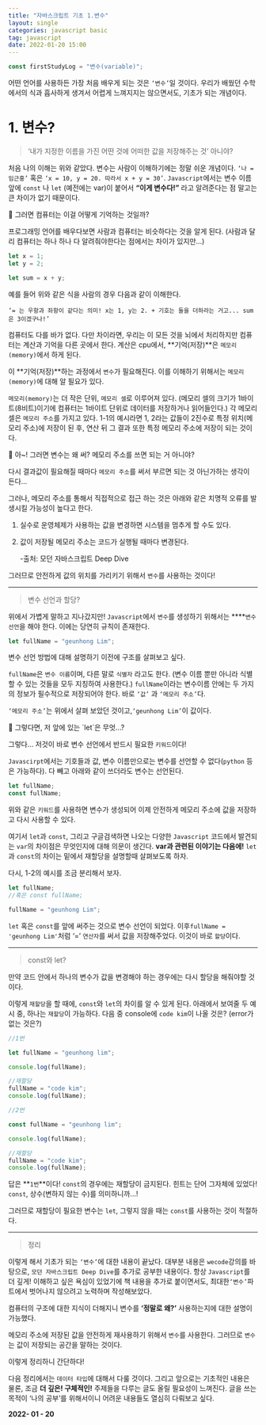 ```yaml
---
title: "자바스크립트 기초 1.변수"
layout: single
categories: javascript basic
tag: javascript
date: 2022-01-20 15:00
---
```


```jsx
const firstStudyLog = "변수(variable)";
```

어떤 언어를 사용하든 가장 처음 배우게 되는 것은 `‘변수’`일 것이다. 우리가 배웠던 수학에서의 식과 흡사하게 생겨서 어렵게 느껴지지는 않으면서도, 기초가 되는 개념이다.

# 1. 변수?

> ‘내가 지정한 이름을 가진 어떤 것에 어떠한 값을 저장해주는 것’ 아니야?

처음 나의 이해는 위와 같았다. 변수는 사람이 이해하기에는 정말 쉬운 개념이다. `‘나 = 임근홍’` 혹은 `‘x = 10, y = 20. 따라서 x + y = 30’`. `Javascript`에서는 변수 이름 앞에 `const` 나 `let` (예전에는 var)이 붙어서 **“이게 변수다!”** 라고 알려준다는 점 말고는 큰 차이가 없기 때문이다.

<aside>
🤔 그러면 컴퓨터는 이걸 어떻게 기억하는 것일까?

</aside>

프로그래밍 언어를 배우다보면 사람과 컴퓨터는 비슷하다는 것을 알게 된다. (사람과 달리 컴퓨터는 하나 하나 다 알려줘야한다는 점에서는 차이가 있지만...)

```jsx
let x = 1;
let y = 2;

let sum = x + y;
```

예를 들어 위와 같은 식을 사람의 경우 다음과 같이 이해한다.

`‘= 는 우항과 좌항이 같다는 의미! x는 1, y는 2. + 기호는 둘을 더하라는 거고... sum은 3이겠구나!’`

컴퓨터도 다를 바가 없다. 다만 차이라면, 우리는 이 모든 것을 뇌에서 처리하지만 컴퓨터는 계산과 기억을 다른 곳에서 한다. 계산은 cpu에서, **기억(저장)**은 `메모리(memory)`에서 하게 된다.

이 **기억(저장)**하는 과정에서 `변수`가 필요해진다. 이를 이해하기 위해서는 `메모리(memory)`에 대해 알 필요가 있다.

`메모리(memory)`는 더 작은 단위, `메모리 셀`로 이루어져 있다. (메모리 셀의 크기가 1바이트(8비트)이기에 컴퓨터는 1바이트 단위로 데이터를 저장하거나 읽어들인다.) 각 메모리 셀은 `메모리 주소`를 가지고 있다. 1-1의 예시라면 1, 2라는 값들이 2진수로 특정 위치(메모리 주소)에 저장이 된 후, 연산 뒤 그 결과 또한 특정 메모리 주소에 저장이 되는 것이다.

<aside>
🤔 아~! 그러면 변수는 왜 써? 메모리 주소를 쓰면 되는 거 아니야?

</aside>

다시 결과값이 필요해질 때마다 `메모리 주소`를 써서 부르면 되는 것 아닌가하는 생각이 든다...

그러나, 메모리 주소를 통해서 직접적으로 접근 하는 것은 아래와 같은 치명적 오류를 발생시킬 가능성이 높다고 한다.

1. 실수로 운영체제가 사용하는 값을 변경하면 시스템을 멈추게 할 수도 있다.
2. 값이 저장될 메모리 주소는 코드가 실행될 때마다 변경된다.

   -출처: 모던 자바스크립트 Deep Dive

그러므로 안전하게 값의 위치를 가리키기 위해서 `변수`를 사용하는 것이다!

---

> 변수 선언과 할당?

위에서 가볍게 말하고 지나갔지만! `Javascript`에서 `변수`를 생성하기 위해서는 \*\*\*\*`변수 선언`을 해야 한다. 이에는 당연히 규칙이 존재한다.

```jsx
let fullName = "geunhong Lim";
```

변수 선언 방법에 대해 설명하기 이전에 구조를 살펴보고 싶다.

`fullName`은 `변수 이름`이며, 다른 말로 `식별자` 라고도 한다. (변수 이름 뿐만 아니라 식별할 수 있는 것들을 모두 지칭하여 사용한다.) `fullName`이라는 변수이름 안에는 두 가지의 정보가 필수적으로 저장되어야 한다. 바로 `‘값’` 과 `‘메모리 주소’`다.

`‘메모리 주소’`는 위에서 살펴 보았던 것이고,`‘geunhong Lim’`이 값이다.

<aside>
🤔 그렇다면, 저 앞에 있는 `let`은 무엇...?

</aside>

그렇다... 저것이 바로 변수 선언에서 반드시 필요한 `키워드`이다!

`Javascirpt`에서는 기호들과 값, 변수 이름만으로는 변수를 선언할 수 없다(`python` 등은 가능하다). 다 빼고 아래와 같이 쓰더라도 변수는 선언된다.

```jsx
let fullName;
const fullName;
```

위와 같은 `키워드`를 사용하면 변수가 생성되어 이제 안전하게 메모리 주소에 값을 저장하고 다시 사용할 수 있다.

여기서 `let`과 `const`, 그리고 구글검색하면 나오는 다양한 `Javascript` 코드에서 발견되는 `var`의 차이점은 무엇인지에 대해 의문이 생긴다. **var과 관련된 이야기는 다음에!** `let`과 `const`의 차이는 밑에서 재할당을 설명할때 살펴보도록 하자.

다시, 1-2의 예시를 조금 분리해서 보자.

```jsx
let fullName;
//혹은 const fullName;

fullName = "geunhong Lim";
```

`let` 혹은 `const`를 앞에 써주는 것으로 변수 선언이 되었다. 이후`fullName = 'geunhong Lim'`처럼 ‘=’ `연산자`를 써서 값을 저장해주었다. 이것이 바로 `할당`이다.

---

> const와 let?

만약 코드 안에서 하나의 변수가 값을 변경해야 하는 경우에는 다시 할당을 해줘야할 것이다.

이렇게 `재할당`을 할 때에, `const`와 `let`의 차이를 알 수 있게 된다. 아래에서 보여줄 두 예시 중, 하나는 `재할당`이 가능하다. 다음 중 console에 `code kim`이 나올 것은? (error가 없는 것은?)

```jsx
//1번

let fullName = "geunhong lim";

console.log(fullName);

//재할당
fullName = "code kim";
console.log(fullName);
```

```jsx
//2번

const fullName = "geunhong lim";

console.log(fullName);

//재할당
fullName = "code kim";
console.log(fullName);
```

답은 **`1번`**이다! `const`의 경우에는 재할당이 금지된다. 힌트는 단어 그자체에 있었다! `const`, 상수(변하지 않는 수)를 의미하니까...!

그러므로 재할당이 필요한 변수는 `let`, 그렇지 않을 때는 `const`를 사용하는 것이 적절하다.

---

> 정리

이렇게 해서 기초가 되는 `‘변수’`에 대한 내용이 끝났다. 대부분 내용은 `wecode`강의를 바탕으로, `모던 자바스크립트 Deep Dive`를 추가로 공부한 내용이다. 항상 `Javascript`를 더 깊게! 이해하고 싶은 욕심이 있었기에 책 내용을 추가로 붙이면서도, 최대한`‘변수’`파트에서 벗어나지 않으려고 노력하며 작성해보았다.

컴퓨터의 구조에 대한 지식이 더해지니 변수를 **‘정말로 왜?’** 사용하는지에 대한 설명이 가능했다.

메모리 주소에 저장된 값을 안전하게 재사용하기 위해서 `변수`를 사용한다. 그러므로 `변수`는 값이 저장되는 공간을 말하는 것이다.

이렇게 정리하니 간단하다!

다음 정리에서는 `데이터 타입`에 대해서 다룰 것이다. 그리고 앞으로는 기초적인 내용은 물론, 조금 **더 깊은! 구체적인!** 주제들을 다루는 글도 올릴 필요성이 느껴진다. 글을 쓰는 목적이 ‘나의 공부’를 위해서이니 어려운 내용들도 열심히 다뤄보고 싶다.

**2022- 01 - 20**
